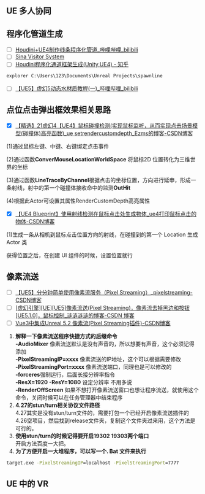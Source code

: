 ## UE 多人协同
## 程序化管道生成

- [ ] [Houdini+UE4制作线条程序化管道\_哔哩哔哩\_bilibili](https://www.bilibili.com/video/BV1Rt411G7EJ/)
- [ ]  [Sina Visitor System](https://weibo.com/3749571965/LupwdCvJO)
- [ ]   [Houdini程序化通道框架生成(Unity,UE4) - 知乎](https://zhuanlan.zhihu.com/p/53039879)

```bat
explorer C:\Users\123\Documents\Unreal Projects\spawnline
```

- [ ] [【UE5】虚幻5动态水材质教程(一)\_哔哩哔哩\_bilibili](https://www.bilibili.com/video/BV1U94y1Z7Hu/?share_source=copy_web&vd_source=64becc8dd5f04c65092c107c1fe0a5e2)


## 点位点击弹出框效果相关思路
- [x] [【精选】21虚幻4【UE4】鼠标碰撞检测(实现鼠标监听，从而实现点击场景模型(碰撞体)高亮函数)\_ue setrendercustomdepth\_Ezms的博客-CSDN博客](https://blog.csdn.net/qq_41260655/article/details/123013358)

(1)通过鼠标左键、中键、右键绑定点击事件

(2)通过函数**ConverMouseLocationWorldSpace** 将鼠标2D 位置转化为三维世界的坐标

(3)通过函数**LineTraceByChannel**根据点击的坐标位置，方向进行延申，形成一条射线，射中的第一个碰撞体接收命中的监测**OutHit**

(4)根据此Actor可设置其属性RenderCustomDepth高亮属性

- [x] [【UE4 Blueprint】使用射线检测在鼠标点击处生成物体\_ue4打印鼠标点击的物体-CSDN博客](https://blog.csdn.net/qq_31788759/article/details/89418283)

(1)生成一条从相机到鼠标点击位置方向的射线，在碰撞到的第一个 Location 生成 Actor 类

获得位置之后，在创建 UI 组件的时候，设置位置就行


## 像素流送

- [ ] [【UE5】分分钟简单使用像素流服务（Pixel Streaming）\_pixelstreaming-CSDN博客](https://blog.csdn.net/dxs1990/article/details/131167273)
- [ ] [[虚幻引擎][UE][UE5]像素流送(Pixel Streaming)，像素流去掉黑边和按钮[UE5.1.0]，鼠标控制\_涟涟涟涟的博客-CSDN 博客]( https://blog.csdn.net/weixin_43784914/article/details/127852696 )
- [ ]  [Vue3中集成Unreal 5.2 像素流(Pixel Streaming插件)-CSDN博客](https://blog.csdn.net/m0_51171995/article/details/131097118?spm=1001.2101.3001.6650.1&utm_medium=distribute.pc_relevant.none-task-blog-2%7Edefault%7EBlogCommendFromBaidu%7ERate-1-131097118-blog-131167273.235%5Ev38%5Epc_relevant_sort_base1&depth_1-utm_source=distribute.pc_relevant.none-task-blog-2%7Edefault%7EBlogCommendFromBaidu%7ERate-1-131097118-blog-131167273.235%5Ev38%5Epc_relevant_sort_base1&utm_relevant_index=2)

1. **解释一下像素流送程序快捷方式的后缀命令**  
    **-AudioMixer** 像素流送默认是没有声音的，所以想要有声音，这个必须记得添加  
    **-PixelStreamingIP=xxxx** 像素流送的IP地址，这个可以根据需要修改  
    **-PixelStreamingPort=xxxx** 像素流送端口，同理也是可以修改的  
    **-forceres**强制运行，后面长接分辨率指令  
    **-ResX=1920 -ResY=1080** 设定分辨率 不用多说  
    **-RenderOffScreen** 如果不想打开像素流送窗口也想让程序流送，就使用这个命令，关闭时候可以在任务管理器中结束程序
2. **4.27的stun/turn相关协议文件路径**  
    4.27其实是没有stun/turn文件的，需要打包一个已经开启像素流送插件的4.26空项目，然后找到release文件夹，复制这个文件夹过来用，这个方法是可行的。
3. **使用stun/turn的时候记得要开启19302 19303两个端口**  
    开启方法百度一大把。
4. **为了方便开启一大堆程序，可以写一个. Bat 文件来执行**

```bat
target.exe -PixelStreamingIP=localhost -PixelStreamingPort=7777
```


## UE 中的 VR 